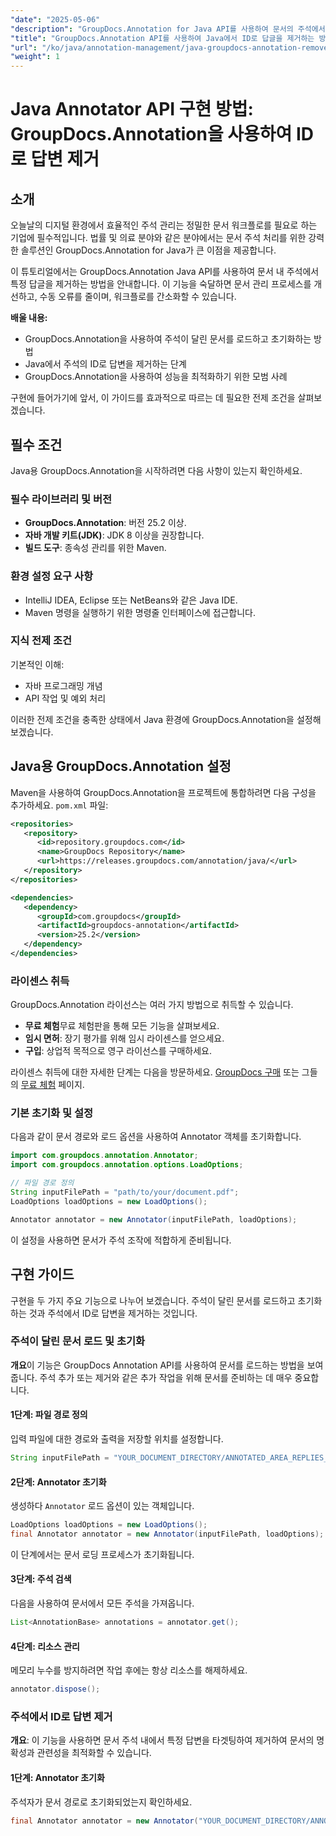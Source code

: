```yaml
---
"date": "2025-05-06"
"description": "GroupDocs.Annotation for Java API를 사용하여 문서의 주석에서 답글을 제거하는 방법을 알아보세요. 이 단계별 가이드를 통해 문서 관리를 더욱 효율적으로 개선하세요."
"title": "GroupDocs.Annotation API를 사용하여 Java에서 ID로 답글을 제거하는 방법"
"url": "/ko/java/annotation-management/java-groupdocs-annotation-remove-replies-by-id/"
"weight": 1
---
```


# Java Annotator API 구현 방법: GroupDocs.Annotation을 사용하여 ID로 답변 제거

## 소개

오늘날의 디지털 환경에서 효율적인 주석 관리는 정밀한 문서 워크플로를 필요로 하는 기업에 필수적입니다. 법률 및 의료 분야와 같은 분야에서는 문서 주석 처리를 위한 강력한 솔루션인 GroupDocs.Annotation for Java가 큰 이점을 제공합니다.

이 튜토리얼에서는 GroupDocs.Annotation Java API를 사용하여 문서 내 주석에서 특정 답글을 제거하는 방법을 안내합니다. 이 기능을 숙달하면 문서 관리 프로세스를 개선하고, 수동 오류를 줄이며, 워크플로를 간소화할 수 있습니다.

**배울 내용:**
- GroupDocs.Annotation을 사용하여 주석이 달린 문서를 로드하고 초기화하는 방법
- Java에서 주석의 ID로 답변을 제거하는 단계
- GroupDocs.Annotation을 사용하여 성능을 최적화하기 위한 모범 사례

구현에 들어가기에 앞서, 이 가이드를 효과적으로 따르는 데 필요한 전제 조건을 살펴보겠습니다.

## 필수 조건

Java용 GroupDocs.Annotation을 시작하려면 다음 사항이 있는지 확인하세요.

### 필수 라이브러리 및 버전
- **GroupDocs.Annotation**: 버전 25.2 이상.
- **자바 개발 키트(JDK)**: JDK 8 이상을 권장합니다.
- **빌드 도구**: 종속성 관리를 위한 Maven.

### 환경 설정 요구 사항
- IntelliJ IDEA, Eclipse 또는 NetBeans와 같은 Java IDE.
- Maven 명령을 실행하기 위한 명령줄 인터페이스에 접근합니다.

### 지식 전제 조건
기본적인 이해:
- 자바 프로그래밍 개념
- API 작업 및 예외 처리

이러한 전제 조건을 충족한 상태에서 Java 환경에 GroupDocs.Annotation을 설정해 보겠습니다.

## Java용 GroupDocs.Annotation 설정

Maven을 사용하여 GroupDocs.Annotation을 프로젝트에 통합하려면 다음 구성을 추가하세요. `pom.xml` 파일:

```xml
<repositories>
   <repository>
      <id>repository.groupdocs.com</id>
      <name>GroupDocs Repository</name>
      <url>https://releases.groupdocs.com/annotation/java/</url>
   </repository>
</repositories>

<dependencies>
   <dependency>
      <groupId>com.groupdocs</groupId>
      <artifactId>groupdocs-annotation</artifactId>
      <version>25.2</version>
   </dependency>
</dependencies>
```

### 라이센스 취득
GroupDocs.Annotation 라이선스는 여러 가지 방법으로 취득할 수 있습니다.
- **무료 체험**무료 체험판을 통해 모든 기능을 살펴보세요.
- **임시 면허**: 장기 평가를 위해 임시 라이센스를 얻으세요.
- **구입**: 상업적 목적으로 영구 라이선스를 구매하세요.

라이센스 취득에 대한 자세한 단계는 다음을 방문하세요. [GroupDocs 구매](https://purchase.groupdocs.com/buy) 또는 그들의 [무료 체험](https://releases.groupdocs.com/annotation/java/) 페이지.

### 기본 초기화 및 설정
다음과 같이 문서 경로와 로드 옵션을 사용하여 Annotator 객체를 초기화합니다.

```java
import com.groupdocs.annotation.Annotator;
import com.groupdocs.annotation.options.LoadOptions;

// 파일 경로 정의
String inputFilePath = "path/to/your/document.pdf";
LoadOptions loadOptions = new LoadOptions();

Annotator annotator = new Annotator(inputFilePath, loadOptions);
```

이 설정을 사용하면 문서가 주석 조작에 적합하게 준비됩니다.

## 구현 가이드

구현을 두 가지 주요 기능으로 나누어 보겠습니다. 주석이 달린 문서를 로드하고 초기화하는 것과 주석에서 ID로 답변을 제거하는 것입니다.

### 주석이 달린 문서 로드 및 초기화

**개요**이 기능은 GroupDocs Annotation API를 사용하여 문서를 로드하는 방법을 보여줍니다. 주석 추가 또는 제거와 같은 추가 작업을 위해 문서를 준비하는 데 매우 중요합니다.

#### 1단계: 파일 경로 정의
입력 파일에 대한 경로와 출력을 저장할 위치를 설정합니다.
```java
String inputFilePath = "YOUR_DOCUMENT_DIRECTORY/ANNOTATED_AREA_REPLIES_5";
```

#### 2단계: Annotator 초기화
생성하다 `Annotator` 로드 옵션이 있는 객체입니다.
```java
LoadOptions loadOptions = new LoadOptions();
final Annotator annotator = new Annotator(inputFilePath, loadOptions);
```
이 단계에서는 문서 로딩 프로세스가 초기화됩니다.

#### 3단계: 주석 검색
다음을 사용하여 문서에서 모든 주석을 가져옵니다.
```java
List<AnnotationBase> annotations = annotator.get();
```

#### 4단계: 리소스 관리
메모리 누수를 방지하려면 작업 후에는 항상 리소스를 해제하세요.
```java
annotator.dispose();
```

### 주석에서 ID로 답변 제거

**개요**: 이 기능을 사용하면 문서 주석 내에서 특정 답변을 타겟팅하여 제거하여 문서의 명확성과 관련성을 최적화할 수 있습니다.

#### 1단계: Annotator 초기화
주석자가 문서 경로로 초기화되었는지 확인하세요.
```java
final Annotator annotator = new Annotator("YOUR_DOCUMENT_DIRECTORY/ANNOTATED_AREA_REPLIES_5